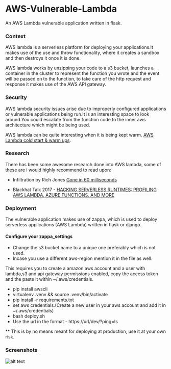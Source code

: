 # AWS-Vulnerable-Lambda
An AWS Lambda vulnerable application written in flask.

### Context

AWS lambda is a serverless platform for deploying your applications.It makes use of the use and throw functionality, where it creates a sandbox and then destroys it once it is done.

AWS lambda works by unzipping your code to a s3 bucket, launches a container in the cluster to represent the function you wrote and the event will be passed on to the function, to take care of the http request and response it makes use of the AWS API gateway.


### Security

AWS lambda security issues arise due to improperly configured applications or vulnerable applications being run.It is an interesting space to look around.You could escalate from the function code to the inner aws architecture which might be being used.

AWS lambda can be quite interesting when it is being kept warm. [AWS Lambda cold start & warm ups](https://serverless.com/blog/keep-your-lambdas-warm/).



### Research 

There has been some awesome research done into AWS lambda, some of these are i would highly recommend to read upon:

* Infiltration by Rich Jones  [ Gone in 60 milliseconds ](https://media.ccc.de/v/33c3-7865-gone_in_60_milliseconds)

* Blackhat Talk 2017 - [HACKING SERVERLESS RUNTIMES: PROFILING AWS LAMBDA, AZURE FUNCTIONS, AND MORE](https://www.blackhat.com/docs/us-17/wednesday/us-17-Krug-Hacking-Severless-Runtimes.pdf)


### Deployment

The vulnerable application makes use of zappa, which is used to deploy serverless applications (AWS Lambda) written in flask or django.

#### Configure your zappa_settings

* Change the s3 bucket name to a unique one preferably which is not used.
* Incase you use a different aws-region mention it in the file as well.

This requires you to create a amazon aws account and a user with lambda,s3 and api gateway permissions enabled, copy the access token and the paste it within ~/.aws/credentials.

* pip install awscli
* virtualenv .venv && source .venv/bin/activate
* pip install -r requirements.txt
* set aws credentials.(Create a new user in your aws account and add it in ~/.aws/credentials)
* bash deploy.sh
* Use the url in the format - https://url/dev/?ping=ls

** This is by no means meant for deploying at production, use it at your own risk.


### Screenshots

![alt text](https://i.imgur.com/tiGlinR.png "App Sample")



